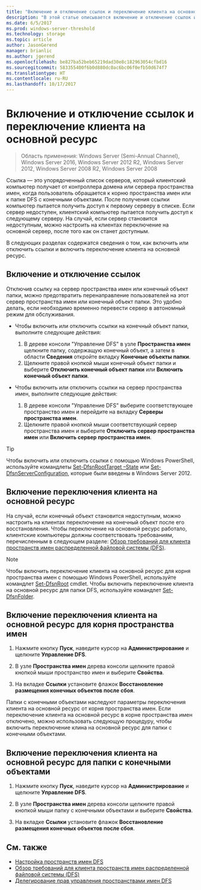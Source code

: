 ```yaml
---
title: "Включение и отключение ссылок и переключение клиента на основной ресурс"
description: "В этой статье описывается включение и отключение ссылок и переключение клиента на основной ресурс."
ms.date: 6/5/2017
ms.prod: windows-server-threshold
ms.technology: storage
ms.topic: article
author: JasonGerend
manager: brianlic
ms.author: jgerend
ms.openlocfilehash: be827ba52beb65219dad30e8c182963054cfbd16
ms.sourcegitcommit: 583355400f6b0d880dc0ac6bc06f0efb50d674f7
ms.translationtype: HT
ms.contentlocale: ru-RU
ms.lasthandoff: 10/17/2017
---
```

# <a name="enable-or-disable-referrals-and-client-failback"></a>Включение и отключение ссылок и переключение клиента на основной ресурс

> Область применения: Windows Server (Semi-Annual Channel), Windows Server 2016, Windows Server 2012 R2, Windows Server 2012, Windows Server 2008 R2, Windows Server 2008

Ссылка — это упорядоченный список серверов, который клиентский компьютер получает от контроллера домена или сервера пространства имен, когда пользователь обращается к корню пространства имен или к папке DFS с конечными объектами. После получения ссылки компьютер пытается получить доступ к первому серверу в списке. Если сервер недоступен, клиентский компьютер пытается получить доступ к следующему серверу. На случай, если сервер становится недоступным, можно настроить на клиентах переключение на основной сервер, после того как он станет доступным.

В следующих разделах содержатся сведения о том, как включить или отключить ссылки и включить переключение клиента на основной ресурс.

## <a name="enable-or-disable-referrals"></a>Включение и отключение ссылок

Отключив ссылку на сервер пространства имен или конечный объект папки, можно предотвратить перенаправление пользователей на этот сервер пространства имен или конечный объект папки. Это удобно делать, если необходимо временно перевести сервер в автономный режим для обслуживания.

-   Чтобы включить или отключить ссылки на конечный объект папки, выполните следующие действия:

    1.  В дереве консоли "Управление DFS" в узле **Пространства имен** щелкните папку, содержащую конечный объект, а затем в области **Сведения** откройте вкладку **Конечные объекты папки**.
    2.  Щелкните правой кнопкой мыши конечный объект папки и выберите **Отключить конечный объект папки** или **Включить конечный объект папки**.

-   Чтобы включить или отключить ссылки на сервер пространства имен, выполните следующие действия:

    1.  В дереве консоли "Управление DFS" выберите соответствующее пространство имен и перейдите на вкладку **Серверы пространства имен**.
    2.  Щелкните правой кнопкой мыши соответствующий сервер пространства имен и выберите **Отключить сервер пространства имен** или **Включить сервер пространства имен**.


> [!TIP]
> Чтобы включить или отключить ссылки с помощью Windows PowerShell, используйте командлеты [Set-DfsnRootTarget –State](https://technet.microsoft.com/library/jj884266.aspx) или [Set-DfsnServerConfiguration](https://technet.microsoft.com/library/jj884277.aspx), которые были введены в Windows Server 2012.

## <a name="enable-client-failback"></a>Включение переключения клиента на основной ресурс

На случай, если конечный объект становится недоступным, можно настроить на клиентах переключение на конечный объект после его восстановления. Чтобы переключение на основной ресурс работало, клиентские компьютеры должны соответствовать требованиям, перечисленным в следующем разделе: [Обзор требований для клиента пространств имен распределенной файловой системы (DFS)](https://technet.microsoft.com/library/cc771913(v=ws.11).aspx).


> [!NOTE]
> Чтобы включить переключение клиента на основной ресурс для корня пространства имен с помощью Windows PowerShell, используйте командлет [Set-DfsnRoot](https://technet.microsoft.com/library/jj884281.aspx) cmdlet. Чтобы включить переключение клиента на основной ресурс для папки DFS, используйте командлет [Set-DfsnFolder](https://technet.microsoft.com/library/jj884283.aspx).


## <a name="to-enable-client-failback-for-a-namespace-root"></a>Включение переключения клиента на основной ресурс для корня пространства имен

1.  Нажмите кнопку **Пуск**, наведите курсор на **Администрирование** и щелкните **Управление DFS**.

2.  В узле **Пространства имен** дерева консоли щелкните правой кнопкой мыши пространство имен и выберите **Свойства**.

3.  На вкладке **Ссылки** установите флажок **Восстановление размещения конечных объектов после сбоя**.

Папки с конечными объектами наследуют параметры переключения клиента на основной ресурс от корня пространства имен. Если переключение клиента на основной ресурс в корне пространства имен отключено, можно использовать следующую процедуру, чтобы включить переключение клина на основной ресурс для папки с конечными объектами.

## <a name="to-enable-client-failback-for-a-folder-with-targets"></a>Включение переключения клиента на основной ресурс для папки с конечными объектами

1.  Нажмите кнопку **Пуск**, наведите курсор на **Администрирование** и щелкните **Управление DFS**.

2.  В узле **Пространства имен** дерева консоли щелкните правой кнопкой мыши папку с конечными объектами и выберите **Свойства**.

3.  На вкладке **Ссылки** установите флажок **Восстановление размещения конечных объектов после сбоя**.

## <a name="see-also"></a>См. также 

-   [Настройка пространств имен DFS](tuning-dfs-namespaces.md)
-   [Обзор требований для клиента пространств имен распределенной файловой системы (DFS)](https://technet.microsoft.com/library/cc771913(v=ws.11).aspx)
-   [Делегирование прав управления пространствами имен DFS](delegate-management-permissions-for-dfs-namespaces.md)